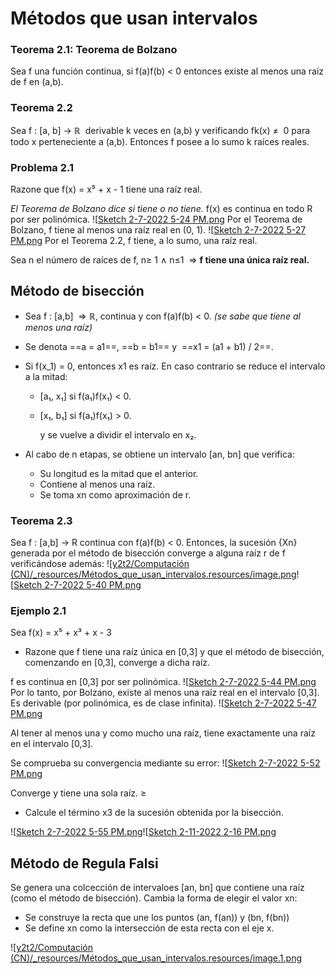 

# Métodos que usan intervalos
### Teorema 2.1: Teorema de Bolzano

Sea f una función continua, si f(a)f(b) < 0 entonces existe al menos una raíz de f en (a,b).

### Teorema 2.2

Sea f : [a, b] → ℝ  derivable k veces en (a,b) y verificando fk(x) ≠  0 para todo x perteneciente a (a,b). Entonces f posee a lo sumo k raíces reales.

### Problema 2.1

Razone que f(x) = x⁵ + x - 1 tiene una raíz real.

_El Teorema de Bolzano dice si tiene o no tiene._
f(x) es continua en todo R por ser polinómica.
![[Sketch 2-7-2022 5-24 PM.png](../../_resources/M%C3%A9todos_que_usan_intervalos.resources/Sketch%202-7-2022%205-24%20PM.png)
Por el Teorema de Bolzano, f tiene al menos una raíz real en (0, 1).
![[Sketch 2-7-2022 5-27 PM.png](../../_resources/M%C3%A9todos_que_usan_intervalos.resources/Sketch%202-7-2022%205-27%20PM.png)
Por el Teorema 2.2, f tiene, a lo sumo, una raíz real.

Sea n el número de raíces de f, n≥ 1 ∧ n≤1  ⇒ **f tiene una única raíz real.**

## Método de bisección

* Sea f : [a,b]  ⇒ ℝ, continua y con f(a)f(b) < 0. _(se sabe que tiene al menos una raíz)_
* Se denota ==a = a1==, ==b = b1== y  ==x1 = (a1 + b1) / 2==.
* Si f(x_1) = 0, entonces x1 es raíz. En caso contrario se reduce el intervalo a la mitad:
  * [a₁, x₁] si f(a₁)f(x₁) < 0.
  * [x₁, b₁] si f(a₁)f(x₁) > 0.

	y se vuelve a dividir el intervalo en x₂.

* Al cabo de n etapas, se obtiene un intervalo [an, bn] que verifica:
  * Su longitud es la mitad que el anterior.
  * Contiene al menos una raíz.
  * Se toma xn como aproximación de r.



### Teorema 2.3

Sea f : [a,b] -> R continua con f(a)f(b) < 0. Entonces, la sucesión {Xn} generada por el método de bisección converge a alguna raíz r de f verificándose además:
![[y2t2/Computación (CN)/_resources/Métodos_que_usan_intervalos.resources/image.png](../../_resources/M%C3%A9todos_que_usan_intervalos.resources/image.png)![[Sketch 2-7-2022 5-40 PM.png](../../_resources/M%C3%A9todos_que_usan_intervalos.resources/Sketch%202-7-2022%205-40%20PM.png)


### Ejemplo 2.1

Sea f(x) = x⁵ + x³ + x - 3


* Razone que f tiene una raíz única en [0,3] y que el método de bisección, comenzando en [0,3], converge a dicha raíz.

f es continua en [0,3] por ser polinómica.
![[Sketch 2-7-2022 5-44 PM.png](../../_resources/M%C3%A9todos_que_usan_intervalos.resources/Sketch%202-7-2022%205-44%20PM.png)
Por lo tanto, por Bolzano, existe al menos una raíz real en el intervalo [0,3].
Es derivable (por polinómica, es de clase infinita).
![[Sketch 2-7-2022 5-47 PM.png](../../_resources/M%C3%A9todos_que_usan_intervalos.resources/Sketch%202-7-2022%205-47%20PM.png)

Al tener al menos una y como mucho una raíz, tiene exactamente una raíz en el intervalo [0,3].

Se comprueba su convergencia mediante su error:
![[Sketch 2-7-2022 5-52 PM.png](../../_resources/M%C3%A9todos_que_usan_intervalos.resources/Sketch%202-7-2022%205-52%20PM.png)

Converge y tiene una sola raíz. ≥


* Calcule el término x3 de la sucesión obtenida por la bisección.

![[Sketch 2-7-2022 5-55 PM.png](../../_resources/M%C3%A9todos_que_usan_intervalos.resources/Sketch%202-7-2022%205-55%20PM.png)![[Sketch 2-11-2022 2-16 PM.png](../../_resources/M%C3%A9todos_que_usan_intervalos.resources/Sketch%202-11-2022%202-16%20PM.png)


## Método de Regula Falsi

Se genera una colcección de intervaloes [an, bn] que contiene una raíz (como el método de bisección).
Cambia la forma de elegir el valor xn:

* Se construye la recta que une los puntos (an, f(an)) y (bn, f(bn))
* Se define xn como la intersección de esta recta con el eje x.


![[y2t2/Computación (CN)/_resources/Métodos_que_usan_intervalos.resources/image.1.png](../../_resources/M%C3%A9todos_que_usan_intervalos.resources/image.1.png)
